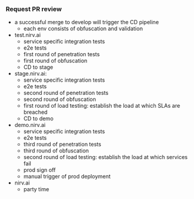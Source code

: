 ### Request PR review

- a successful merge to develop will trigger the CD pipeline
  - each env consists of obfuscation and validation
- test.nirv.ai
  - service specific integration tests
  - e2e tests
  - first round of penetration tests
  - first round of obfuscation
  - CD to stage
- stage.nirv.ai:
  - service specific integration tests
  - e2e tests
  - second round of penetration tests
  - second round of obfuscation
  - first round of load testing: establish the load at which SLAs are breached
  - CD to demo
- demo.nirv.ai
  - service specific integration tests
  - e2e tests
  - third round of penetration tests
  - third round of obfuscation
  - second round of load testing: establish the load at which services fail
  - prod sign off
  - manual trigger of prod deployment
- nirv.ai
  - party time
